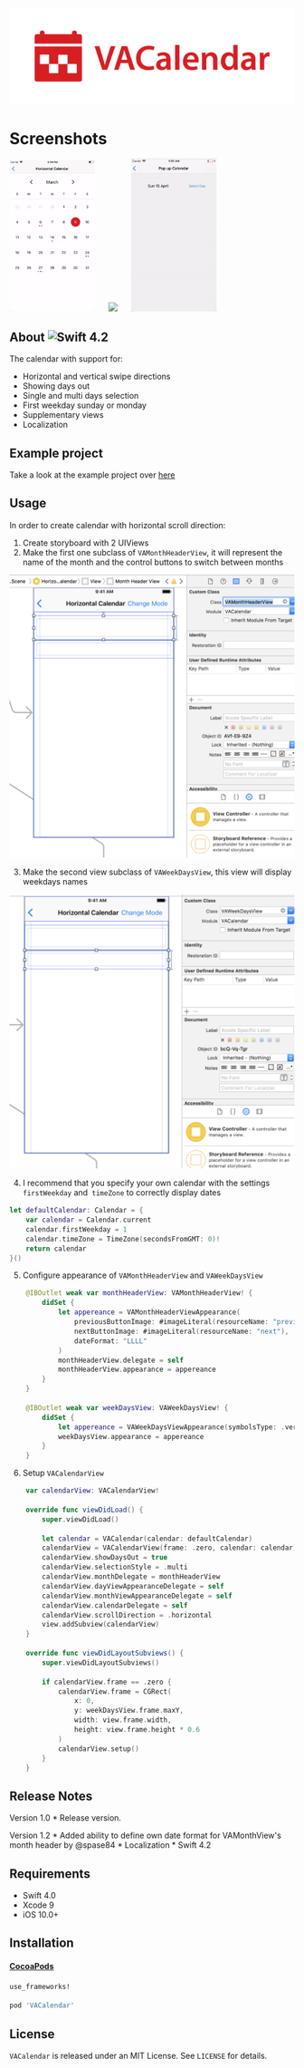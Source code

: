 <p align="center"><img src="Screenshots/logotype.png"></p>

# Screenshots
<p>
<img src="Screenshots/horizontal_calendar.gif" width="30%" height="auto"> <img src="Screenshots/vertical_calendar.gif" width="30%" height="auto" hspace="20">  <img src="Screenshots/pop_up_calendar.gif" width="30%" height="auto">
</p>

## About ![Swift 4.2](https://img.shields.io/badge/Swift-4.2-orange.svg)

The calendar with support for:

* Horizontal and vertical swipe directions
* Showing days out
* Single and multi days selection
* First weekday sunday or monday
* Supplementary views
* Localization

## Example project

Take a look at the example project over [here](Example/)

## Usage

In order to create calendar with horizontal scroll direction: 

1. Create storyboard with 2 UIViews
2. Make the first one subclass of `VAMonthHeaderView`, it will represent the name of the month and the control buttons to switch between months

<p align="center"><img src="Screenshots/usage_2.png"></p>

3. Make the second view subclass of `VAWeekDaysView`, this view will display weekdays names

<p align="center"><img src="Screenshots/usage_3.png"></p>

4. I recommend that you specify your own calendar with the settings `firstWeekday` and` timeZone` to correctly display dates

```swift
let defaultCalendar: Calendar = {
    var calendar = Calendar.current
    calendar.firstWeekday = 1
    calendar.timeZone = TimeZone(secondsFromGMT: 0)!
    return calendar
}()
```

5. Configure appearance of `VAMonthHeaderView` and `VAWeekDaysView`

```swift
    @IBOutlet weak var monthHeaderView: VAMonthHeaderView! {
        didSet {
            let appereance = VAMonthHeaderViewAppearance(
                previousButtonImage: #imageLiteral(resourceName: "previous"),
                nextButtonImage: #imageLiteral(resourceName: "next"),
                dateFormat: "LLLL"
            )
            monthHeaderView.delegate = self
            monthHeaderView.appearance = appereance
        }
    }
    
    @IBOutlet weak var weekDaysView: VAWeekDaysView! {
        didSet {
            let appereance = VAWeekDaysViewAppearance(symbolsType: .veryShort, calendar: defaultCalendar)
            weekDaysView.appearance = appereance
        }
    }
```

6. Setup `VACalendarView`

```swift
    var calendarView: VACalendarView!
    
    override func viewDidLoad() {
        super.viewDidLoad()
        
        let calendar = VACalendar(calendar: defaultCalendar)
        calendarView = VACalendarView(frame: .zero, calendar: calendar)
        calendarView.showDaysOut = true
        calendarView.selectionStyle = .multi
        calendarView.monthDelegate = monthHeaderView
        calendarView.dayViewAppearanceDelegate = self
        calendarView.monthViewAppearanceDelegate = self
        calendarView.calendarDelegate = self
        calendarView.scrollDirection = .horizontal
        view.addSubview(calendarView)
    }
    
    override func viewDidLayoutSubviews() {
        super.viewDidLayoutSubviews()
        
        if calendarView.frame == .zero {
            calendarView.frame = CGRect(
                x: 0,
                y: weekDaysView.frame.maxY,
                width: view.frame.width,
                height: view.frame.height * 0.6
            )
            calendarView.setup()
        }
    }
 ```

## Release Notes

Version 1.0
    * Release version.

Version 1.2
    * Added ability to define own date format for VAMonthView's month header by @spase84
    * Localization 
    * Swift 4.2


## Requirements

* Swift 4.0
* Xcode 9
* iOS 10.0+

## Installation

#### [CocoaPods](http://cocoapods.org)

````ruby
use_frameworks!

pod 'VACalendar'

````

## License

`VACalendar` is released under an MIT License. See `LICENSE` for details.
